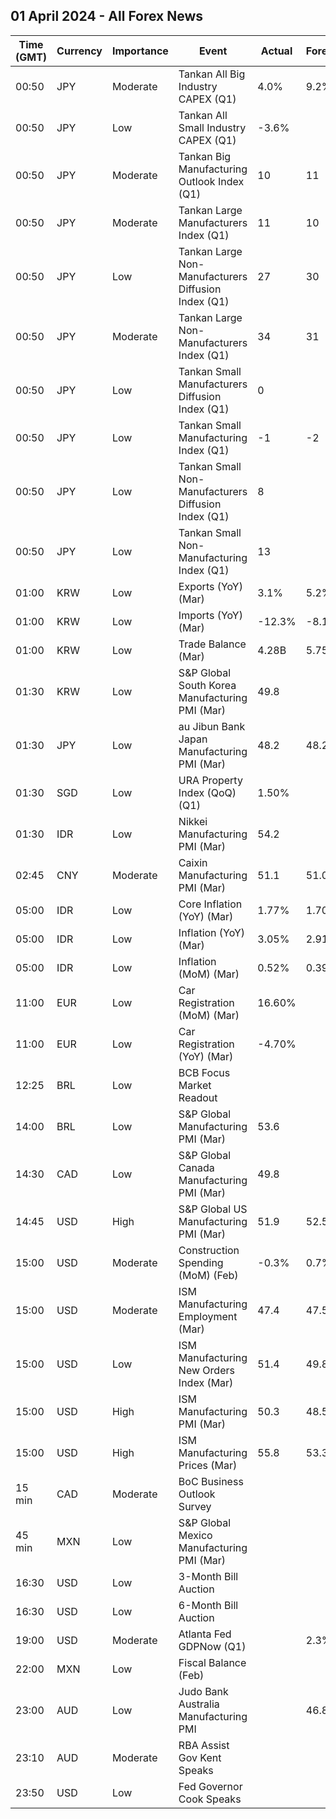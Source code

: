 ## 01 April 2024 - All Forex News

| Time (GMT) | Currency | Importance | Event | Actual | Forecast | Previous |
|------|----------|------------|-------|--------|----------|----------|
| 00:50 | JPY | Moderate | Tankan All Big Industry CAPEX (Q1) | 4.0% | 9.2% | 13.2% |
| 00:50 | JPY | Low | Tankan All Small Industry CAPEX (Q1) | -3.6% |  | 8.3% |
| 00:50 | JPY | Moderate | Tankan Big Manufacturing Outlook Index (Q1) | 10 | 11 | 8 |
| 00:50 | JPY | Moderate | Tankan Large Manufacturers Index (Q1) | 11 | 10 | 13 |
| 00:50 | JPY | Low | Tankan Large Non-Manufacturers Diffusion Index (Q1) | 27 | 30 | 27 |
| 00:50 | JPY | Moderate | Tankan Large Non-Manufacturers Index (Q1) | 34 | 31 | 32 |
| 00:50 | JPY | Low | Tankan Small Manufacturers Diffusion Index (Q1) | 0 |  | -1 |
| 00:50 | JPY | Low | Tankan Small Manufacturing Index (Q1) | -1 | -2 | 2 |
| 00:50 | JPY | Low | Tankan Small Non-Manufacturers Diffusion Index (Q1) | 8 |  | 7 |
| 00:50 | JPY | Low | Tankan Small Non-Manufacturing Index (Q1) | 13 |  | 14 |
| 01:00 | KRW | Low | Exports (YoY) (Mar) | 3.1% | 5.2% | 4.8% |
| 01:00 | KRW | Low | Imports (YoY) (Mar) | -12.3% | -8.1% | -13.1% |
| 01:00 | KRW | Low | Trade Balance (Mar) | 4.28B | 5.75B | 4.29B |
| 01:30 | KRW | Low | S&P Global South Korea Manufacturing PMI (Mar) | 49.8 |  | 50.7 |
| 01:30 | JPY | Low | au Jibun Bank Japan Manufacturing PMI (Mar) | 48.2 | 48.2 | 47.2 |
| 01:30 | SGD | Low | URA Property Index (QoQ) (Q1) | 1.50% |  | 2.80% |
| 01:30 | IDR | Low | Nikkei Manufacturing PMI (Mar) | 54.2 |  | 52.7 |
| 02:45 | CNY | Moderate | Caixin Manufacturing PMI (Mar) | 51.1 | 51.0 | 50.9 |
| 05:00 | IDR | Low | Core Inflation (YoY) (Mar) | 1.77% | 1.70% | 1.68% |
| 05:00 | IDR | Low | Inflation (YoY) (Mar) | 3.05% | 2.91% | 2.75% |
| 05:00 | IDR | Low | Inflation (MoM) (Mar) | 0.52% | 0.39% | 0.37% |
| 11:00 | EUR | Low | Car Registration (MoM) (Mar) | 16.60% |  | 18.40% |
| 11:00 | EUR | Low | Car Registration (YoY) (Mar) | -4.70% |  | 9.90% |
| 12:25 | BRL | Low | BCB Focus Market Readout |  |  |  |
| 14:00 | BRL | Low | S&P Global Manufacturing PMI (Mar) | 53.6 |  | 54.1 |
| 14:30 | CAD | Low | S&P Global Canada Manufacturing PMI (Mar) | 49.8 |  | 49.7 |
| 14:45 | USD | High | S&P Global US Manufacturing PMI (Mar) | 51.9 | 52.5 | 52.2 |
| 15:00 | USD | Moderate | Construction Spending (MoM) (Feb) | -0.3% | 0.7% | -0.2% |
| 15:00 | USD | Moderate | ISM Manufacturing Employment (Mar) | 47.4 | 47.5 | 45.9 |
| 15:00 | USD | Low | ISM Manufacturing New Orders Index (Mar) | 51.4 | 49.8 | 49.2 |
| 15:00 | USD | High | ISM Manufacturing PMI (Mar) | 50.3 | 48.5 | 47.8 |
| 15:00 | USD | High | ISM Manufacturing Prices (Mar) | 55.8 | 53.3 | 52.5 |
| 15 min | CAD | Moderate | BoC Business Outlook Survey |  |  |  |
| 45 min | MXN | Low | S&P Global Mexico Manufacturing PMI (Mar) |  |  | 52.30 |
| 16:30 | USD | Low | 3-Month Bill Auction |  |  | 5.230% |
| 16:30 | USD | Low | 6-Month Bill Auction |  |  | 5.105% |
| 19:00 | USD | Moderate | Atlanta Fed GDPNow (Q1) |  | 2.3% | 2.3% |
| 22:00 | MXN | Low | Fiscal Balance (Feb) |  |  | -159.14B |
| 23:00 | AUD | Low | Judo Bank Australia Manufacturing PMI |  | 46.8 | 47.8 |
| 23:10 | AUD | Moderate | RBA Assist Gov Kent Speaks |  |  |  |
| 23:50 | USD | Low | Fed Governor Cook Speaks |  |  |  |
